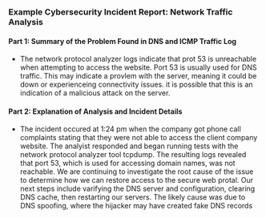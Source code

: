 ### Example Cybersecurity Incident Report: Network Traffic Analysis

#### Part 1: Summary of the Problem Found in DNS and ICMP Traffic Log
   - The network protocol analyzer logs indicate that prot 53 is unreachable when attempting to access the website. Port 53 is usually used for DNS traffic. This may indicate a provlem with the server, meaning it could be down or experienceing connectivity issues. it is possible that this is an indication of a malicious attack on the server.



#### Part 2: Explanation of Analysis and Incident Details

- The incident occured at 1:24 pm when the company got phone call complaints stating that they were not able to access the client company website. The analyist responded and began running tests with the network protocol analyzer tool tcpdump. The resulting logs revealed that port 53, which is used for accessing domain names, was not reachable. We are continuing to investigate the root cause of the issue to determine how we can restore access to the secure web protal. Our next steps include varifying the DNS server and configuration, clearing DNS cache, then restarting our servers. The likely cause was due to DNS spoofing, where the hijacker may have created fake DNS records 

